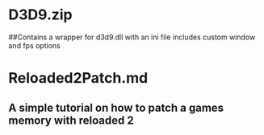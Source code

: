 # D3D9.zip 
##Contains a wrapper for d3d9.dll with an ini file includes custom window and fps options
# Reloaded2Patch.md
## A simple tutorial on how to patch a games memory with reloaded 2

